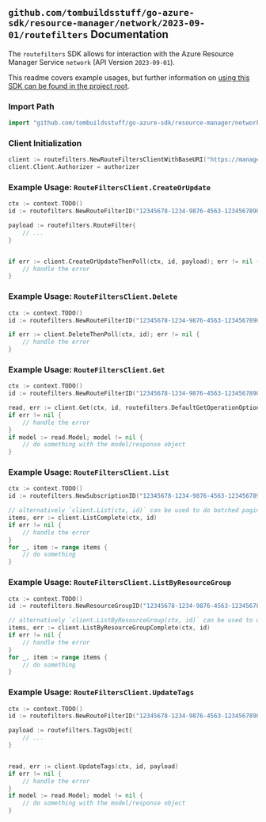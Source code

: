 
## `github.com/tombuildsstuff/go-azure-sdk/resource-manager/network/2023-09-01/routefilters` Documentation

The `routefilters` SDK allows for interaction with the Azure Resource Manager Service `network` (API Version `2023-09-01`).

This readme covers example usages, but further information on [using this SDK can be found in the project root](https://github.com/tombuildsstuff/go-azure-sdk/tree/main/docs).

### Import Path

```go
import "github.com/tombuildsstuff/go-azure-sdk/resource-manager/network/2023-09-01/routefilters"
```


### Client Initialization

```go
client := routefilters.NewRouteFiltersClientWithBaseURI("https://management.azure.com")
client.Client.Authorizer = authorizer
```


### Example Usage: `RouteFiltersClient.CreateOrUpdate`

```go
ctx := context.TODO()
id := routefilters.NewRouteFilterID("12345678-1234-9876-4563-123456789012", "example-resource-group", "routeFilterValue")

payload := routefilters.RouteFilter{
	// ...
}


if err := client.CreateOrUpdateThenPoll(ctx, id, payload); err != nil {
	// handle the error
}
```


### Example Usage: `RouteFiltersClient.Delete`

```go
ctx := context.TODO()
id := routefilters.NewRouteFilterID("12345678-1234-9876-4563-123456789012", "example-resource-group", "routeFilterValue")

if err := client.DeleteThenPoll(ctx, id); err != nil {
	// handle the error
}
```


### Example Usage: `RouteFiltersClient.Get`

```go
ctx := context.TODO()
id := routefilters.NewRouteFilterID("12345678-1234-9876-4563-123456789012", "example-resource-group", "routeFilterValue")

read, err := client.Get(ctx, id, routefilters.DefaultGetOperationOptions())
if err != nil {
	// handle the error
}
if model := read.Model; model != nil {
	// do something with the model/response object
}
```


### Example Usage: `RouteFiltersClient.List`

```go
ctx := context.TODO()
id := routefilters.NewSubscriptionID("12345678-1234-9876-4563-123456789012")

// alternatively `client.List(ctx, id)` can be used to do batched pagination
items, err := client.ListComplete(ctx, id)
if err != nil {
	// handle the error
}
for _, item := range items {
	// do something
}
```


### Example Usage: `RouteFiltersClient.ListByResourceGroup`

```go
ctx := context.TODO()
id := routefilters.NewResourceGroupID("12345678-1234-9876-4563-123456789012", "example-resource-group")

// alternatively `client.ListByResourceGroup(ctx, id)` can be used to do batched pagination
items, err := client.ListByResourceGroupComplete(ctx, id)
if err != nil {
	// handle the error
}
for _, item := range items {
	// do something
}
```


### Example Usage: `RouteFiltersClient.UpdateTags`

```go
ctx := context.TODO()
id := routefilters.NewRouteFilterID("12345678-1234-9876-4563-123456789012", "example-resource-group", "routeFilterValue")

payload := routefilters.TagsObject{
	// ...
}


read, err := client.UpdateTags(ctx, id, payload)
if err != nil {
	// handle the error
}
if model := read.Model; model != nil {
	// do something with the model/response object
}
```
